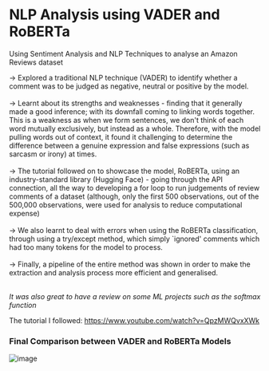 # NLP Analysis using VADER and RoBERTa
Using Sentiment Analysis and NLP Techniques to analyse an Amazon Reviews dataset <br>

→ Explored a traditional NLP technique (VADER) to identify whether a comment was to be judged as negative, neutral or positive by the model. <br><br> 
→ Learnt about its strengths and weaknesses - finding that it generally made a good inference; with its downfall coming to linking words together. This is a weakness as when we form sentences, we don't think of each word mutually exclusively, but instead as a whole. Therefore, with the model pulling words out of context, it found it challenging to determine the difference between a genuine expression and false expressions (such as sarcasm or irony) at times. <br><br> 
→ The tutorial followed on to showcase the model, RoBERTa, using an industry-standard library (Hugging Face) - going through the API connection, all the way to developing a for loop to run judgements of review comments of a dataset (although, only the first 500 observations, out of the 500,000 observations, were used for analysis to reduce computational expense) <br><br> 
→ We also learnt to deal with errors when using the RoBERTa classification, through using a try/except method, which simply `ignored' comments which had too many tokens for the model to process. <br><br> 
→ Finally, a pipeline of the entire method was shown in order to make the extraction and analysis process more efficient and generalised. <br><br> 

*It was also great to have a review on some ML projects such as the softmax function* <br>

The tutorial I followed: https://www.youtube.com/watch?v=QpzMWQvxXWk

### Final Comparison between VADER and RoBERTa Models
![image](/Users/ivanhung/Documents/Projects/amzn-nlp-analysis/vaderxroberta_results.png)
